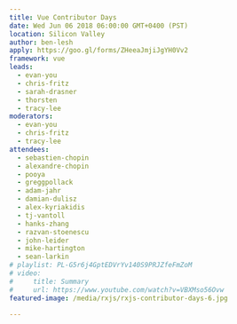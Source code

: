 ```yaml
---
title: Vue Contributor Days
date: Wed Jun 06 2018 06:00:00 GMT+0400 (PST)
location: Silicon Valley
author: ben-lesh
apply: https://goo.gl/forms/ZHeeaJmjiJgYH0Vv2
framework: vue
leads:
  - evan-you
  - chris-fritz
  - sarah-drasner
  - thorsten
  - tracy-lee
moderators:
  - evan-you
  - chris-fritz
  - tracy-lee
attendees:
  - sebastien-chopin
  - alexandre-chopin
  - pooya
  - greggpollack
  - adam-jahr
  - damian-dulisz
  - alex-kyriakidis
  - tj-vantoll
  - hanks-zhang
  - razvan-stoenescu
  - john-leider
  - mike-hartington
  - sean-larkin
# playlist: PL-G5r6j4GptEDVrYv140S9PRJZfeFmZoM
# video:
#     title: Summary
#     url: https://www.youtube.com/watch?v=VBXMso56Ovw
featured-image: /media/rxjs/rxjs-contributor-days-6.jpg

---
```

